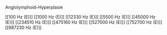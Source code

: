 Angiolymphoid-Hyperplasie

[[100 Hz (E)]]
[[1000 Hz (E)]]
[[12330 Hz (E)]]
[[5500 Hz (E)]]
[[45000 Hz (E)]]
[[234510 Hz (E)]]
[[475160 Hz (E)]]
[[527000 Hz (E)]]
[[752700 Hz (E)]]
[[987230 Hz (E)]]